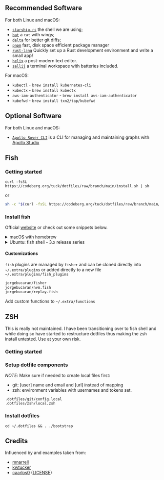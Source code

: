 ## Recommended Software

For both Linux and macOS:

- [`starship.rs`](https://starship.rs) the shell we are using;
- [`bat`](https://github.com/sharkdp/bat) a `cat` with wings;
- [`delta`](https://github.com/dandavison/delta) for better git diffs;
- [`pnpm`](https://pnpm.io/) fast, disk space efficient package manager
- [`rust-lang`](https://www.rust-lang.org/learn/get-started) Quickly set up a Rust development environment and write a small app!
- [`helix`](https://helix-editor.com/) a post-modern text editor. 
- [`zellij`](https://zellij.dev) a terminal workspace with batteries included. 

For macOS:

- `kubectl` - `brew install kubernetes-cli`
- `kubectx` - `brew install kubectx`
- `aws-iam-authenticator` - `brew install aws-iam-authenticator`
- `kubefwd` - `brew install txn2/tap/kubefwd`

## Optional Software

For both Linux and macOS:

- [`Apollo Rover CLI`](https://www.apollographql.com/docs/rover/getting-started/) is a CLI for managing and maintaining graphs with [Apollo Studio](https://www.apollographql.com/docs/studio/)

## Fish

### Getting started

```fish
curl -fsSL https://codeberg.org/tuck/dotfiles/raw/branch/main/install.sh | sh
```

or

```bash
sh -c "$(curl -fsSL https://codeberg.org/tuck/dotfiles/raw/branch/main/install.sh)"
```

### Install fish

Official [website](https://fishshell.com) or check out some snippets below.

<details>
<summary>macOS with homebrew</summary>

```bash
brew update && brew install fish
```

</details>

<details>
<summary>Ubuntu: fish shell - 3.x release series </summary>

```bash
sudo apt-add-repository ppa:fish-shell/release-3
sudo apt-get update
sudo apt-get install fish

chsh -s /usr/bin/fish
```

</details>

#### Customizations

`fish` plugins are managed by `fisher` and can be cloned directly into `~/.extra/plugins` or added directly to a new file `~/.extra/plugins/fish_plugins`

```bash
jorgebucaran/fisher
jorgebucaran/nvm.fish
jorgebucaran/replay.fish
```

Add custom functions to `~/.extra/functions`

## ZSH

This is really not maintained. I have been transitioning over to fish shell and while doing so have started to restructure dotfiles thus making the zsh install untested. Use at your own risk.

### Getting started

<!-- ```bash
sh -c "$(curl -fsSL https://codeberg.org/tuck/dotfiles/raw/branch/main/fish/scripts/install.sh)"
``` -->

### Setup dotfile components

*NOTE*: Make sure if needed to create local files first:

- git: [user] name and email and [url] instead of mapping
- zsh: environment variables with usernames and tokens set.

```shell
.dotfiles/git/config.local
.dotfiles/zsh/local.zsh
```

### Install dotfiles

```
cd ~/.dotfiles && . ./bootstrap
```

## Credits

Influenced by and examples taken from:

- [mnarrell](https://github.com/mnarrell/dotfiles)
- [kwtucker](https://github.com/kwtucker/dotfiles)
- [caarlos0](https://github.com/caarlos0/dotfiles.fish) ([LICENSE](license/LICENSE-CARLOSBECKER.md))
